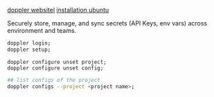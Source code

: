  [doppler websitel](https://dashboard.doppler.com/workplace/5a47fde7457f173d869c/projects/example-project)
[installation ubuntu](https://docs.doppler.com/docs/install-cli)

Securely store, manage, and sync secrets (API Keys, env vars) across environment and teams.

```bash
doppler login;
doppler setup;
```

```
doppler configure unset project;
doppler configure unset config;

```

```bash
## list configs of the project
doppler configs --project <project name>;
```
